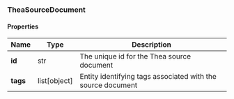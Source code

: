 

[//]: # (CLASS:TheaSourceDocument)

[//]: # (KIND:object)

### TheaSourceDocument

#### Properties

[//]: # (START_DEFINITION)

Name | Type | Description
------------ | ------------- | -------------
**id** | str | The unique id for the Thea source document &nbsp;
**tags** | list[object] | Entity identifying tags associated with the source document &nbsp;

[//]: # (END_DEFINITION)



